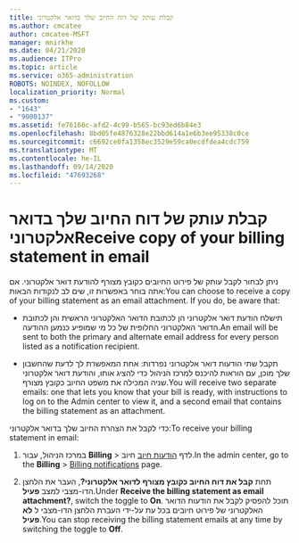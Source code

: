 ```yaml
---
title: קבלת עותק של דוח החיוב שלך בדואר אלקטרוני
ms.author: cmcatee
author: cmcatee-MSFT
manager: mnirkhe
ms.date: 04/21/2020
ms.audience: ITPro
ms.topic: article
ms.service: o365-administration
ROBOTS: NOINDEX, NOFOLLOW
localization_priority: Normal
ms.custom:
- "1643"
- "9000137"
ms.assetid: fe76166c-afd2-4c99-b565-bc93ed6b84e3
ms.openlocfilehash: 8bd05fe4876328e22bbd614a1e6b3ee95338c0ce
ms.sourcegitcommit: c6692ce0fa1358ec3529e59ca0ecdfdea4cdc759
ms.translationtype: MT
ms.contentlocale: he-IL
ms.lasthandoff: 09/14/2020
ms.locfileid: "47693268"
---
```

# <a name="receive-copy-of-your-billing-statement-in-email"></a><span data-ttu-id="237af-102">קבלת עותק של דוח החיוב שלך בדואר אלקטרוני</span><span class="sxs-lookup"><span data-stu-id="237af-102">Receive copy of your billing statement in email</span></span>

<span data-ttu-id="237af-p101">ניתן לבחור לקבל עותק של פירוט החיובים כקובץ מצורף להודעת דואר אלקטרוני. אם אתה בוחר באפשרות זו, שים לב לנקודות הבאות:</span><span class="sxs-lookup"><span data-stu-id="237af-p101">You can choose to receive a copy of your billing statement as an email attachment. If you do, be aware that:</span></span>
  
- <span data-ttu-id="237af-105">תישלח הודעת דואר אלקטרוני הן לכתובת הדואר האלקטרוני הראשית והן לכתובת הדואר האלקטרוני החלופית של כל מי שמופיע כנמען ההודעה.</span><span class="sxs-lookup"><span data-stu-id="237af-105">An email will be sent to both the primary and alternate email address for every person listed as a notification recipient.</span></span>

- <span data-ttu-id="237af-106">תקבל שתי הודעות דואר אלקטרוני נפרדות: אחת המאפשרת לך לדעת שהחשבון שלך מוכן, עם הוראות להיכנס למרכז הניהול כדי להציג אותו, והודעת דואר אלקטרוני שניה המכילה את משפט החיוב כקובץ מצורף.</span><span class="sxs-lookup"><span data-stu-id="237af-106">You will receive two separate emails: one that lets you know that your bill is ready, with instructions to log on to the Admin center to view it, and a second email that contains the billing statement as an attachment.</span></span>

<span data-ttu-id="237af-107">כדי לקבל את הצהרת החיוב שלך בדואר אלקטרוני:</span><span class="sxs-lookup"><span data-stu-id="237af-107">To receive your billing statement in email:</span></span>
  
1. <span data-ttu-id="237af-108">במרכז הניהול, עבור **Billing** \> לדף [הודעות חיוב](https://go.microsoft.com/fwlink/p/?linkid=853212) חיוב.</span><span class="sxs-lookup"><span data-stu-id="237af-108">In the admin center, go to the **Billing** \> [Billing notifications](https://go.microsoft.com/fwlink/p/?linkid=853212) page.</span></span>

2. <span data-ttu-id="237af-109">תחת **קבל את דוח החיוב כקובץ מצורף לדואר אלקטרוני?**, העבר את הלחצן הדו-מצבי למצב **פעיל**.</span><span class="sxs-lookup"><span data-stu-id="237af-109">Under **Receive the billing statement as email attachment?**, switch the toggle to **On**.</span></span> <span data-ttu-id="237af-110">תוכל להפסיק לקבל את הודעות הדואר האלקטרוני של פירוט חיובים בכל עת על-ידי העברת הלחצן הדו-מצבי ל **לא פעיל**.</span><span class="sxs-lookup"><span data-stu-id="237af-110">You can stop receiving the billing statement emails at any time by switching the toggle to **Off**.</span></span>